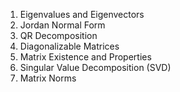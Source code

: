 1. Eigenvalues and Eigenvectors
2. Jordan Normal Form
3. QR Decomposition
4. Diagonalizable Matrices
5. Matrix Existence and Properties
6. Singular Value Decomposition (SVD)
7. Matrix Norms
